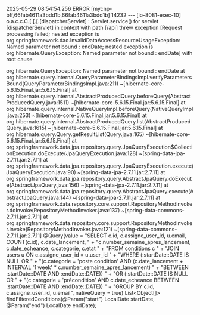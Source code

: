2025-05-29 08:54:54.256 ERROR [mycnp-bff,66fab4611a3bdd1b,66fab4611a3bdd1b] 14232 --- [io-8081-exec-10] o.a.c.c.C.[.[.[.[dispatcherServlet]      : Servlet.service() for servlet [dispatcherServlet] in context with path [/api] threw exception [Request processing failed; nested exception is org.springframework.dao.InvalidDataAccessResourceUsageException: Named parameter not bound : endDate; nested exception is org.hibernate.QueryException: Named parameter not bound : endDate] with root cause

org.hibernate.QueryException: Named parameter not bound : endDate
	at org.hibernate.query.internal.QueryParameterBindingsImpl.verifyParametersBound(QueryParameterBindingsImpl.java:211) ~[hibernate-core-5.6.15.Final.jar:5.6.15.Final]
	at org.hibernate.query.internal.AbstractProducedQuery.beforeQuery(AbstractProducedQuery.java:1511) ~[hibernate-core-5.6.15.Final.jar:5.6.15.Final]
	at org.hibernate.query.internal.NativeQueryImpl.beforeQuery(NativeQueryImpl.java:253) ~[hibernate-core-5.6.15.Final.jar:5.6.15.Final]
	at org.hibernate.query.internal.AbstractProducedQuery.list(AbstractProducedQuery.java:1615) ~[hibernate-core-5.6.15.Final.jar:5.6.15.Final]
	at org.hibernate.query.Query.getResultList(Query.java:165) ~[hibernate-core-5.6.15.Final.jar:5.6.15.Final]
	at org.springframework.data.jpa.repository.query.JpaQueryExecution$CollectionExecution.doExecute(JpaQueryExecution.java:128) ~[spring-data-jpa-2.7.11.jar:2.7.11]
	at org.springframework.data.jpa.repository.query.JpaQueryExecution.execute(JpaQueryExecution.java:90) ~[spring-data-jpa-2.7.11.jar:2.7.11]
	at org.springframework.data.jpa.repository.query.AbstractJpaQuery.doExecute(AbstractJpaQuery.java:156) ~[spring-data-jpa-2.7.11.jar:2.7.11]
	at org.springframework.data.jpa.repository.query.AbstractJpaQuery.execute(AbstractJpaQuery.java:144) ~[spring-data-jpa-2.7.11.jar:2.7.11]
	at org.springframework.data.repository.core.support.RepositoryMethodInvoker.doInvoke(RepositoryMethodInvoker.java:137) ~[spring-data-commons-2.7.11.jar:2.7.11]
	at org.springframework.data.repository.core.support.RepositoryMethodInvoker.invoke(RepositoryMethodInvoker.java:121) ~[spring-data-commons-2.7.11.jar:2.7.11]
 @Query(value = "SELECT c.id, c.assigne_user_id, u.email, COUNT(c.id), c.date_lancement, " +
            "c.number_semaine_apres_lancement, c.date_echeance, c.categorie, c.etat " +
            "FROM conditions c " +
            "JOIN users u ON c.assigne_user_id = u.user_id " +
            "WHERE (:startDate::DATE IS NULL OR " +
            "(c.categorie = 'poste condition' AND (c.date_lancement + INTERVAL '1 week' * c.number_semaine_apres_lancement) " +
            "BETWEEN :startDate::DATE AND :endDate::DATE)) " +
            "OR (:startDate::DATE IS NULL OR " +
            "(c.categorie = 'précondition' AND c.date_echeance BETWEEN :startDate::DATE AND :endDate::DATE)) " +
            "GROUP BY c.id, c.assigne_user_id, u.email",
            nativeQuery = true)
    List<Object[]> findFilteredConditions(@Param("start") LocalDate startDate, @Param("end") LocalDate endDate);
